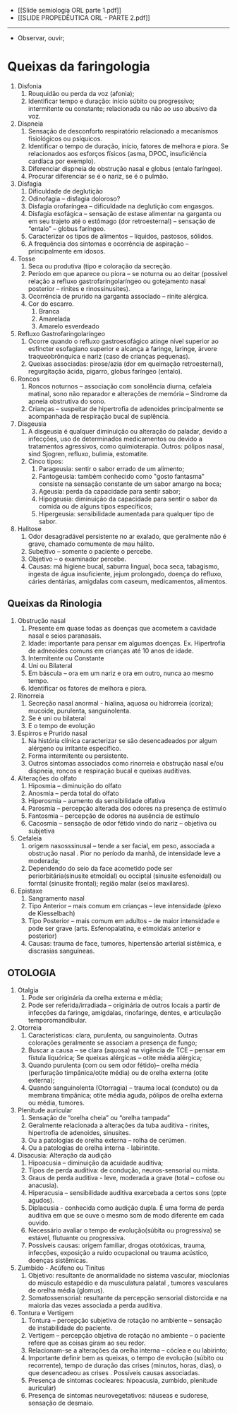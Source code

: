 - [[Slide semiologia ORL parte 1.pdf]]
- [[SLIDE PROPEDÊUTICA ORL - PARTE 2.pdf]]
---
- Observar, ouvir; 

# Queixas da faringologia
1. Disfonia
	1. Rouquidão ou perda da voz (afonia);
	2. Identificar tempo e duração: início súbito ou progressivo; intermitente ou constante; relacionada ou não ao uso abusivo da voz.
2. Dispneia
	1. Sensação de desconforto respiratório relacionado a mecanismos fisiológicos ou psíquicos.
	2. Identificar o tempo de duração, início, fatores de melhora e piora. Se relacionados aos esforços físicos (asma, DPOC, insuficiência cardíaca por exemplo).
	3. Diferenciar dispneia de obstrução nasal e globus (entalo faríngeo). 
	4. Procurar diferenciar se é o nariz, se é o pulmão.
3. Disfagia
	1. Dificuldade de deglutição
	2. Odinofagia – disfagia doloroso?
	3. Disfagia orofaríngea – dificuldade na deglutição com engasgos.
	4. Disfagia esofágica – sensação de estase alimentar na garganta ou em seu trajeto até o estômago (dor retroesternal) – sensação de “entalo” – globus faríngeo.
	5. Caracterizar os tipos de alimentos – líquidos, pastosos, sólidos.
	6. A frequência dos sintomas e ocorrência de aspiração – principalmente em idosos.
4. Tosse
	1. Seca ou produtiva (tipo e coloração da secreção.
	2. Período em que aparece ou piora – se noturna ou ao deitar (possível relação a refluxo gastrofaringolaríngeo ou gotejamento nasal posterior – rinites e rinossinusites).
	3. Ocorrência de prurido na garganta associado – rinite alérgica.
	4. Cor do escarro.
		1. Branca
		2. Amarelada
		3. Amarelo esverdeado
5. Refluxo Gastrofaringolaríngeo
	1. Ocorre quando o refluxo gastroesofágico atinge nível superior ao esfíncter esofagiano superior e alcança a faringe, laringe, árvore traqueobrônquica e nariz (caso de crianças pequenas).
	2. Queixas associadas: pirose/azia (dor em queimação retroesternal), regurgitação ácida, pigarro, globus faríngeo (entalo).
6. Roncos
	1. Roncos noturnos – associação com sonolência diurna, cefaleia matinal, sono não reparador e alterações de memória – Síndrome da apneia obstrutiva do sono.
	2. Crianças – suspeitar de hipertrofia de adenoides principalmente se acompanhada de respiração bucal de suplência.
7. Disgeusia
	1. A disgeusia é qualquer diminuição ou alteração do paladar, devido a infecções, uso de determinados medicamentos ou devido a tratamentos agressivos, como quimioterapia. Outros: pólipos nasal, sínd Sjogren, refluxo, bulimia, estomatite.
	2. Cinco tipos: 
		1. Parageusia: sentir o sabor errado de um alimento;
		2. Fantogeusia: também conhecido como "gosto fantasma" consiste na sensação constante de um sabor amargo na boca;
		3. Ageusia: perda da capacidade para sentir sabor;
		4. Hipogeusia: diminuição da capacidade para sentir o sabor da comida ou de alguns tipos específicos;
		5. Hipergeusia: sensibilidade aumentada para qualquer tipo de sabor.
8. Halitose
	1. Odor desagradável persistente no ar exalado, que geralmente não é grave, chamado comumente de mau hálito.
	2. Subejtivo – somente o paciente o percebe.
	3. Objetivo – o examinador percebe.
	4. Causas: má higiene bucal, saburra lingual, boca seca, tabagismo, ingesta de água insuficiente, jejum prolongado, doença do refluxo, cáries dentárias, amigdalas com caseum, medicamentos, alimentos.
## Queixas da Rinologia
1. Obstrução nasal
	1. Presente em quase todas as doenças que acometem a cavidade nasal e seios paranasais.
	2. Idade: importante para pensar em algumas doenças. Ex. Hipertrofia de adneoides comuns em crianças até 10 anos de idade.
	3. Intermitente ou Constante
	4. Uni ou Bilateral
	5. Em báscula – ora em um nariz e ora em outro, nunca ao mesmo tempo.
	6. Identificar os fatores de melhora e piora.
2. Rinorreia
	1. Secreção nasal anormal - hialina, aquosa ou hidrorreia (coriza); mucoide, purulenta, sanguinolenta.
	2. Se é uni ou bilateral
	3. E o tempo de evolução
3. Espirros e Prurido nasal
	1. Na história clínica caracterizar se são desencadeados por algum alérgeno ou irritante específico.
	2. Forma intermitente ou persistente.
	3. Outros sintomas associados como rinorreia e obstrução nasal e/ou dispneia, roncos e respiração bucal e queixas auditivas.
4. Alterações do olfato
	1. Hiposmia – diminuição do olfato
	2. Anosmia – perda total do olfato
	3. Hiperosmia – aumento da sensibilidade olfativa
	4. Parosmia – percepção alterada dos odores na presença de estímulo
	5. Fantosmia – percepção de odores na ausência de estímulo
	6. Cacosmia – sensação de odor fétido vindo do nariz – objetiva ou subjetiva
5. Cefaleia
	1. origem nasosssinusal – tende a ser facial, em peso, associada a obstrução nasal . Pior no período da manhã, de intensidade leve a moderada;
	2. Dependendo do seio da face acometido pode ser periorbitária(sinusite etmoidal) ou occiptal (sinusite esfenoidal) ou forntal (sinusite frontal); região malar (seios maxilares).
6. Epistaxe
	1. Sangramento nasal
	2. Tipo Anterior – mais comum em crianças – leve intensidade (plexo de Kiesselbach)
	3. Tipo Posterior – mais comum em adultos – de maior intensidade e pode ser grave (arts. Esfenopalatina, e etmoidais anterior e posterior)
	4. Causas: trauma de face, tumores, hipertensão arterial sistêmica, e discrasias sanguíneas.
## OTOLOGIA
1. Otalgia
	1. Pode ser originária da orelha externa e média;
	2. Pode ser referida/irradiada – originária de outros locais a partir de infecções da faringe, amigdalas, rinofaringe, dentes, e articulação temporomandibular.
2. Otorreia
	1. Características: clara, purulenta, ou sanguinolenta. Outras colorações geralmente se associam a presença de fungo;
	2. Buscar a causa – se clara (aquosa) na vigência de TCE – pensar em fístula liquórica; Se queixas alérgicas – otite média alérgica;
	3. Quando purulenta (com ou sem odor fétido)– orelha média (perfuração timpânica/otite média) ou de orelha externa (otite externa);
	4. Quando sanguinolenta (Otorragia) – trauma local (conduto) ou da membrana timpânica; otite média aguda, pólipos de orelha externa ou média, tumores.
3. Plenitude auricular
	1. Sensação de “orelha cheia” ou “orelha tampada”
	2. Geralmente relacionada a alterações da tuba auditiva - rinites, hipertrofia de adenoides, sinusites.
	3. Ou a patologias de orelha externa – rolha de cerúmen.
	4. Ou a patologias de orelha interna - labirintite.
4. Disacusia: Alteração da audição
	1. Hipoacusia – diminuição da acuidade auditiva;
	2. Tipos de perda auditiva: de condução, neuros-sensorial ou mista.
	3. Graus de perda auditiva - leve, moderada a grave (total – cofose ou anacusia).
	4. Hiperacusia – sensibilidade auditiva exarcebada a certos sons (ppte agudos).
	5. Diplacusia - conhecida como audição dupla. É uma forma de perda auditiva em que se ouve o mesmo som de modo diferente em cada ouvido.
	6. Necessário avaliar o tempo de evolução(súbita ou progressiva) se estável, flutuante ou progressiva.
	7. Possíveis causas: origem familiar, drogas ototóxicas, trauma, infecções, exposição a ruído ocupacional ou trauma acústico, doenças sistêmicas.
5. Zumbido - Acúfeno ou Tinitus
	1. Objetivo: resultante de anormalidade no sistema vascular, mioclonias do músculo estapédio e da musculatura palatal , tumores vasculares de orelha média (glomus).
	2. Somatossensorial: resultante da percepção sensorial distorcida e na maioria das vezes associada a perda auditiva.
6. Tontura e Vertigem
	1. Tontura – percepção subjetiva de rotação no ambiente – sensação de instabilidade do paciente.
	2. Vertigem – percepção objetiva de rotação no ambiente – o paciente refere que as coisas giram ao seu redor.
	3. Relacionam-se a alterações da orelha interna – cóclea e ou labirinto;
	4. Importante definir bem as queixas, o tempo de evolução (súbito ou recorrente), tempo de duração das crises (minutos, horas, dias), o que desencadeou as crises . Possíveis causas associadas.
	5. Presença de sintomas cocleares: hipoacusia, zumbido, plenitude auricular)
	6. Presença de sintomas neurovegetativos: náuseas e sudorese, sensação de desmaio.